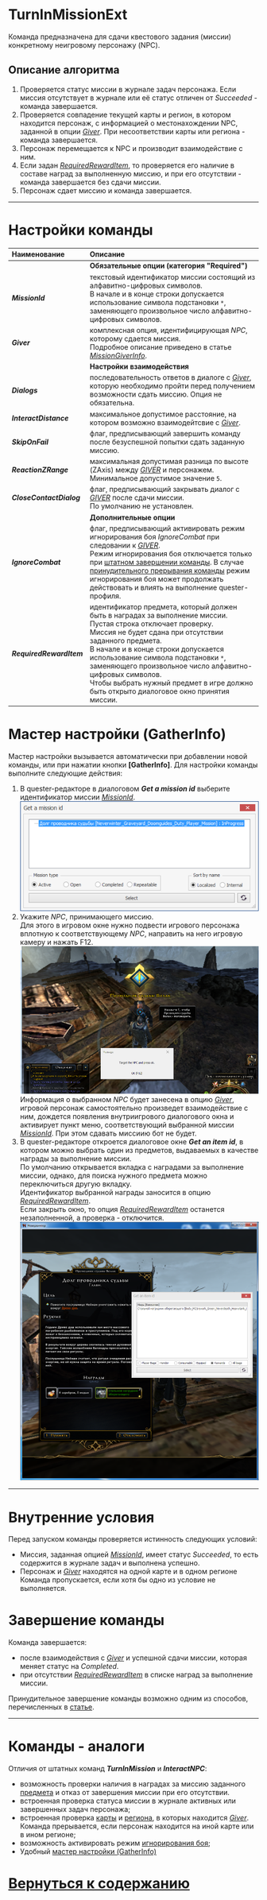 # **TurnInMissionExt**

Команда предназначена для сдачи квестового задания (миссии) конкретному неигровому персонажу (NPC).

## **Описание алгоритма**

1. Проверяется статус миссии в журнале задач персонажа. Если миссия отсутствует в журнале или её статус отличен от *Succeeded* - команда завершается.
2. Проверяется совпадение текущей карты и регион, в котором находится персонаж, с информацией о местонахождении NPC, заданной в опции [*Giver*](#ref-Giver). При несоответствии карты или региона - команда завершается.
3. Персонаж перемещается к NPC и производит взаимодействие с ним.
4. Если задан [*RequiredRewardItem*](#ref-RequiredRewardItem), то проверяется его наличие в составе наград за выполненную миссию, и при его отсутствии - команда завершается без сдачи миссии.
5. Персонаж сдает миссию и команда завершается.

---

# **Настройки команды**

| **Наименование** | **Описание** 
|:-----------------|:-------------
||**Обязательные опции (категория "Required")**
|<a name ="ref-MissionId">***MissionId***</a> | текстовый идентификатор миссии состоящий из алфавитно-цифровых символов.<br/> В начале и в конце строки допускается использование символа подстановки ``*``, заменяющего произвольное число алфавитно-цифровых символов.
|<a name ="ref-Giver">***Giver***</a> | комплексная опция, идентифицирующая *NPC*, которому сдается миссия. <br/> Подробное описание приведено в статье [*MissionGiverInfo*](../../General/MissionGiverInfo-RU.md).
|| **Настройки взаимодействия**
|<a name ="ref-Dialogs">***Dialogs***</a> | последовательность ответов в диалоге с [*Giver*](#ref-Giver), которую необходимо пройти перед получением возможности сдать миссию. Опция не обязательна.
|<a name ="ref-InteractDistance">***InteractDistance***</a> | максимальное допустимое расстояние, на котором возможно взаимодейтсвие с [*Giver*](#ref-Giver).
|<a name ="ref-SkipOnFail">***SkipOnFail***</a> | флаг, предписывающий завершить команду после безуспешной попытки сдать заданную миссию.
|<a name ="ref-ReactionZRange">***ReactionZRange***</a> | максимальная допустимая разница по высоте (ZAxis) между [*GIVER*](#REF-GIVER) и персонажем. <br/> Минимальное допустимое значение ``5``.
|<a name ="ref-CloseContactDialog">***CloseContactDialog***</a> | флаг, предписывающий закрывать диалог с [*GIVER*](#REF-GIVER) после сдачи миссии. <br/> По умолчанию не установлен.
||**Дополнительные опции**
|<a name ="ref-IgnoreCombat">***IgnoreCombat***</a> | флаг, предписывающий активировать режим игнорирования боя *IgnoreCombat* при следовании к [*GIVER*](#REF-GIVER). <br/> Режим игнорирования боя отключается только при [штатном завершении команды](#завершение-команды). В случае [принудительного прерывания команды](./../../General/ForcedQuesterActionTermination-RU.md) режим игнорирования боя может продолжать действовать и влиять на выполнение quester-профиля.
|<a name ="ref-RequiredRewardItem">***RequiredRewardItem***</a> | идентификатор предмета, который должен быть в наградах за выполнение миссии.<br/> Пустая строка отключает проверку.<br/> Миссия не будет сдана при отсутствии заданного предмета. <br/> В начале и в конце строки допускается использование символа подстановки ``*``, заменяющего произвольное число алфавитно-цифровых символов.<br/> Чтобы выбрать нужный предмет в игре должно быть открыто диалоговое окно принятия миссии.


# **Мастер настройки (GatherInfo)**

Мастер настройки вызывается автоматически при добавлении новой команды, или при нажатии кнопки **[GatherInfo]**. Для настройки команды выполните следующие действия: 
1. В quester-редакторе в диалоговом ***Get a mission id*** выберите идентификатор миссии [*MissionId*](#ref-MissionId).<br/> 
![Выбор MissionId вручную](img/PickUpMissionExt-GatherInfo-ManualMissionId.png)
2. Укажите *NPC*, принимающего миссию.<br/>
Для этого в игровом окне нужно подвести игрового персонажа вплотную к соответствующему *NPC*, направить на него игровую камеру и нажать F12.<br/> 
   ![Идентификация квестодателя-NPC](./img/PickUpMissionExt-GatherInfo-GiverIdentification.png)<br/>
   Информация о выбранном *NPC* будет занесена в опцию [*Giver*](#ref-Giver), игровой персонаж самостоятельно произведет взаимодействие с ним, дождется появления внутриигрового диалогового окна и активирует пункт меню, соответствующий выбранной миссии [*MissionId*](#ref-MissionId). При этом сдавать миссиию бот не будет.
3. В quester-редакторе откроется диалоговое окне ***Get an item id***, в котором можно выбрать один из предметов, выдаваемых в качестве награды за выполнение миссии. <br/>
По умолчанию открывается вкладка с наградами за выполнение миссии, однако, для поиска нужного предмета можно переключиться другую вкладку. <br/>
Идентификатор выбранной награды заносится в опцию [*RequiredRewardItem*](#ref-RequiredRewardItem). <br/>
Если закрыть окно, то опция [*RequiredRewardItem*](#ref-RequiredRewardItem) останется незаполненной, а проверка - отключится.<br/>
![Выбор RequiredRewardItem](img/PickUpMissionExt-GatherInfo-RequiredRewardItem.png)

---

# **Внутренние условия**

Перед запуском команды проверяется истинность следующих условий:
- Миссия, заданная опцией [*MissionId*](#ref-MissionId), имеет статус *Succeeded*, то есть содержится в журнале задач и выполнена успешно.
- Персонаж и [*Giver*](#ref-Giver) находятся на одной карте и в одном регионе
Команда пропускается, если хотя бы одно из условие не выполняется.


# **Завершение команды**

Команда завершается:
- после взаимодействия с [*Giver*](#ref-Giver) и успешной сдачи миссии, которая меняет статус на *Completed*.
- при отсутствии [*RequiredRewardItem*](#ref-RequiredRewardItem) в списке наград за выполнение миссии.

Принудительное завершение команды возможно одним из способов, перечисленных в [статье](./../../General/ForcedQuesterActionTermination-RU.md).

---

# **Команды - аналоги**

Отличия от штатных команд ***TurnInMission*** и ***InteractNPC***:
+ возможность проверки наличия в наградах за миссию заданного [предмета](#ref-RequiredRewardItem "Опция 'RequiredRewardItem'") и отказ от завершения миссии при его отсутствии. <br/>  
+  встроенная проверка статуса миссии в журнале активных или завершенных задач персонажа;
+  встроенная проверка [карты](../../General/MissionGiverInfo-RU.md#ref-MapName "Опция 'Giver.MapName'") и [региона](../../General/MissionGiverInfo-RU.md#ref-RegionName "Опция 'Giver.RegionName'"), в которых находится [*Giver*](#ref-Giver). Команда прерывается, если персонаж находится на иной карте или в ином регионе; 
+  возможность активировать режим [игнорирования боя](#ref-IgnoreCombat "Опция 'IgnoreCombat'");
+  Удобный [мастер настройки (GatherInfo)](#мастер-настройки-gatherinfo) 


# [Вернуться к содержанию](../../index.md)